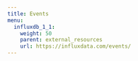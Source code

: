 ```yaml
---
title: Events
menu:
  influxdb_1_1:
    weight: 50
    parent: external_resources
    url: https://influxdata.com/events/
---
```

